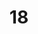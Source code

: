 ---
title: "18"
agecategories: adults
courses: [Karate Do,Kobudo,Aikido ]
dateofbirth: "1999"
slug: "18"
---